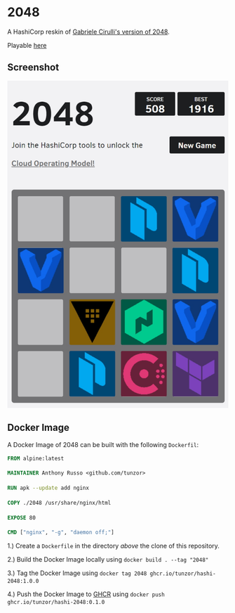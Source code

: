 # 2048

A HashiCorp reskin of [Gabriele Cirulli's version of 2048](https://github.com/gabrielecirulli/2048).

Playable [here](https://tunzor.ca/hashi-2048)

## Screenshot
![2048 screenshot](images/screen-cap.jpg)

## Docker Image

A Docker Image of 2048 can be built with the following `Dockerfil`:

```dockerfile
FROM alpine:latest

MAINTAINER Anthony Russo <github.com/tunzor>

RUN apk --update add nginx

COPY ./2048 /usr/share/nginx/html

EXPOSE 80

CMD ["nginx", "-g", "daemon off;"]  
```

1.) Create a `Dockerfile` in the directory _above_ the clone of this repository.

2.) Build the Docker Image locally using `docker build . --tag "2048"`

3.) Tag the Docker Image using `docker tag 2048 ghcr.io/tunzor/hashi-2048:1.0.0`

4.) Push the Docker Image to [GHCR](https://docs.github.com/en/packages/working-with-a-github-packages-registry/working-with-the-docker-registry) using `docker push ghcr.io/tunzor/hashi-2048:0.1.0`